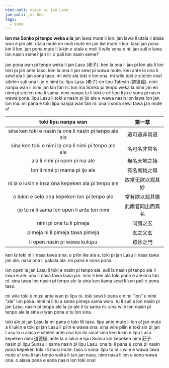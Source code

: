 ```yaml
---
nimi-suli: nasin pi jan Lasu
jan-pali: jan Ono
tags:
  - sona
---
```

**lon ma Sonko pi tenpo weka a la** jan lawa mute li lon. jan lawa li utala li alasa wan e jan ale. utala mute en moli mute en jan ike mute li lon. taso jan pona kin li lon. jan pona mute li lukin e utala e moli li wile sona e ni: jan suli o lawa lon nasin seme? jan lili o pali lon nasin seme?

jan pona wan pi tenpo weka li jan Lasu (老子). ken la ona li jan pi lon ala li lon toki pi jan ante taso. ken la ona li jan sewi pi wawa mute. ken ante la ona li sewi ala li jan sona taso. mi wile ala toki e lon ona. mi wile toki e sitelen ona! sitelen suli ona li jo e nimi tu: lipu Lasu (老子) en lipu Tatesin (道德經). nimi nanpa wan li nimi jan kin tan ni: lon ma Sonko pi tenpo weka la nimi jan en nimi pi sitelen ona li sama. nimi nanpa tu li toki e ni: lipu li jo e sona pi nasin wawa pona. lipu Lasu li toki e nasin pi ijo ale e wawa nasin lon lawa lon jan lon ma. mi pana e toki lipu nanpa wan tan ni: ona li sona sewi tawa jan mute a!

|                   toki lipu nanpa wan                  |      第一章      |
|:------------------------------------------------------:|:----------------:|
| sina ken toki e nasin la ona li nasin pi tenpo ale ala | 道可道非常道     |
| sina ken toki e nimi la ona li nimi pi tenpo ale ala   | 名可名非常名     |
| ala li nimi pi open pi ma ale                          | 無名天地之始     |
| lon li nimi pi mama pi ijo ale                         | 有名萬物之母     |
| ni la o lukin e insa ona kepeken ala pi tenpo ale      | 故常无欲以观其妙 |
| o lukin e selo ona kepeken lon pi tenpo ale            | 常有欲以观其徼   |
| ijo tu ni li sama lon open li ante lon nimi            | 此兩者同出而異名 |
| nimi pi ona tu li pimeja                               | 同謂之玄         |
| pimeja ni li pimeja tawa pimeja                        | 玄之又玄         |
| li open nasin pi wawa kulupu                           | 眾妙之門         |


ken la toki ni li nasa tawa sina. o pilin ike ala a. toki pi jan Lasu li nasa tawa jan ale. nasa ona li pakala ala. mi pana e sona pona.

lon open la jan Lasu li toki e nasin pi tenpo ale. suli la nasin pi tenpo ale li lawa e ale. ona li nasa tawa lawa jan. nimi li ken ala toki pona e ale ona tan ni. sina tawa lon nasin pi tenpo ale la sina ken kama sewi li ken pali e pona taso.

mi wile toki e musi ante wan pi lipu ni. toki sewi li pana e nimi “lon” e nimi “ala” lon poka. nimi ni li tu a sama pimeja sama walo. tu li suli a lon nasin pi jan Lasu. nasin pi tenpo ale la ijo ale li tu sama ni. sina wile lon nasin pi tenpo ale la sina o wan pona e tu lon sina.

toki ale pi jan Lasu la mi pana e toki lili taso. lipu ante mute li lon a! jan mute a li lukin e toki pi jan Lasu li pilin e wawa ona. sina wile pilin e toki sin pi jan Lasu la o alasa e sitelen ante ona lon ilo sina! sina ken lukin e lipu Lasu kepeken nimi 道德經. ante la o lukin e lipu Sunsu kin kepeken nimi 莊子. nasin pi lipu Sunsu li sama nasin pi lipu Lasu. ona tu li pana e sona pi nasin pona kepeken toki lili musi mute. taso o sona: lipu tu ni li wile e wawa lawa mute a! ona li tan tenpo weka li tan jan nasa. nimi nasa li len e sona wawa ona. o alasa pona e sona nasin lon toki ona!

